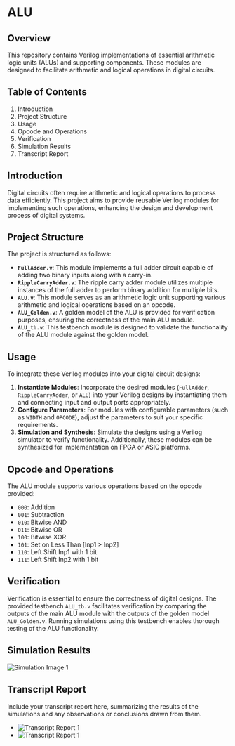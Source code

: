 # ALU

## Overview
This repository contains Verilog implementations of essential arithmetic logic units (ALUs) and supporting components. These modules are designed to facilitate arithmetic and logical operations in digital circuits. 

## Table of Contents
1. Introduction
2. Project Structure
3. Usage
4. Opcode and Operations
5. Verification
6. Simulation Results
7. Transcript Report

## Introduction
Digital circuits often require arithmetic and logical operations to process data efficiently. This project aims to provide reusable Verilog modules for implementing such operations, enhancing the design and development process of digital systems.

## Project Structure
The project is structured as follows:
- **`FullAdder.v`**: This module implements a full adder circuit capable of adding two binary inputs along with a carry-in.
- **`RippleCarryAdder.v`**: The ripple carry adder module utilizes multiple instances of the full adder to perform binary addition for multiple bits.
- **`ALU.v`**: This module serves as an arithmetic logic unit supporting various arithmetic and logical operations based on an opcode.
- **`ALU_Golden.v`**: A golden model of the ALU is provided for verification purposes, ensuring the correctness of the main ALU module.
- **`ALU_tb.v`**: This testbench module is designed to validate the functionality of the ALU module against the golden model.

## Usage
To integrate these Verilog modules into your digital circuit designs:
1. **Instantiate Modules**: Incorporate the desired modules (`FullAdder`, `RippleCarryAdder`, or `ALU`) into your Verilog designs by instantiating them and connecting input and output ports appropriately.
2. **Configure Parameters**: For modules with configurable parameters (such as `WIDTH` and `OPCODE`), adjust the parameters to suit your specific requirements.
3. **Simulation and Synthesis**: Simulate the designs using a Verilog simulator to verify functionality. Additionally, these modules can be synthesized for implementation on FPGA or ASIC platforms.

## Opcode and Operations
The ALU module supports various operations based on the opcode provided:
- `000`: Addition
- `001`: Subtraction
- `010`: Bitwise AND
- `011`: Bitwise OR
- `100`: Bitwise XOR
- `101`: Set on Less Than [Inp1 > Inp2]
- `110`: Left Shift Inp1 with 1 bit
- `111`: Left Shift Inp2 with 1 bit

## Verification
Verification is essential to ensure the correctness of digital designs. The provided testbench `ALU_tb.v` facilitates verification by comparing the outputs of the main ALU module with the outputs of the golden model `ALU_Golden.v`. Running simulations using this testbench enables thorough testing of the ALU functionality.

## Simulation Results
![Simulation Image 1](https://i.ibb.co/6NxDdsG/Screenshot-2024-05-09-002156.png)


## Transcript Report
Include your transcript report here, summarizing the results of the simulations and any observations or conclusions drawn from them.
- ![Transcript Report 1](https://i.ibb.co/K50B4jS/Screenshot-2024-05-09-002227.png)
- ![Transcript Report 1](https://i.ibb.co/tcF181v/Screenshot-2024-05-09-002238.png)
